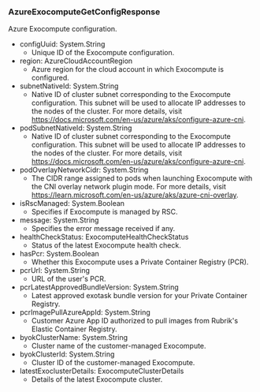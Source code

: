 ### AzureExocomputeGetConfigResponse
Azure Exocompute configuration.

- configUuid: System.String
  - Unique ID of the Exocompute configuration.
- region: AzureCloudAccountRegion
  - Azure region for the cloud account in which Exocompute is configured.
- subnetNativeId: System.String
  - Native ID of cluster subnet corresponding to the Exocompute configuration. This subnet will be used to allocate IP addresses to the nodes of the cluster. For more details, visit https://docs.microsoft.com/en-us/azure/aks/configure-azure-cni.
- podSubnetNativeId: System.String
  - Native ID of cluster subnet corresponding to the Exocompute configuration. This subnet will be used to allocate IP addresses to the nodes of the cluster. For more details, visit https://docs.microsoft.com/en-us/azure/aks/configure-azure-cni.
- podOverlayNetworkCidr: System.String
  - The CIDR range assigned to pods when launching Exocompute with the CNI overlay network plugin mode. For more details, visit https://learn.microsoft.com/en-us/azure/aks/azure-cni-overlay.
- isRscManaged: System.Boolean
  - Specifies if Exocompute is managed by RSC.
- message: System.String
  - Specifies the error message received if any.
- healthCheckStatus: ExocomputeHealthCheckStatus
  - Status of the latest Exocompute health check.
- hasPcr: System.Boolean
  - Whether this Exocompute uses a Private Container Registry (PCR).
- pcrUrl: System.String
  - URL of the user's PCR.
- pcrLatestApprovedBundleVersion: System.String
  - Latest approved exotask bundle version for your Private Container Registry.
- pcrImagePullAzureAppId: System.String
  - Customer Azure App ID authorized to pull images from Rubrik's Elastic Container Registry.
- byokClusterName: System.String
  - Cluster name of the customer-managed Exocompute.
- byokClusterId: System.String
  - Cluster ID of the customer-managed Exocompute.
- latestExoclusterDetails: ExocomputeClusterDetails
  - Details of the latest Exocompute cluster.
